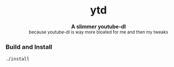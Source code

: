 <h1 align="center">ytd</h1>
<p align="center">
  <b>A slimmer youtube-dl</b><br/>
  <sub>because youtube-dl is way more bloated for me and then my tweaks</sub>
</p>

### Build and Install

```sh
./install
```
